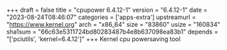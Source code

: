 +++
draft = false
title = "cpupower 6.4.12-1"
version = "6.4.12-1"
date = "2023-08-24T08:46:07"
categories = ['apps-extra']
upstreamurl = "https://www.kernel.org"
arch = "x86_64"
size = "83860"
usize = "160834"
sha1sum = "66c63e5311724bd80283487b4e8b637098ea83b1"
depends = "['pciutils', 'kernel=6.4.12']"
+++
Kernel cpu powersaving tool